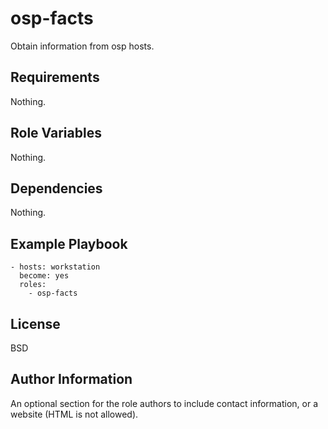 osp-facts
=========

Obtain information from osp hosts.

Requirements
------------

Nothing.

Role Variables
--------------

Nothing.

Dependencies
------------

Nothing.

Example Playbook
----------------

    - hosts: workstation
      become: yes
      roles:
        - osp-facts

License
-------

BSD

Author Information
------------------

An optional section for the role authors to include contact information, or a website (HTML is not allowed).
